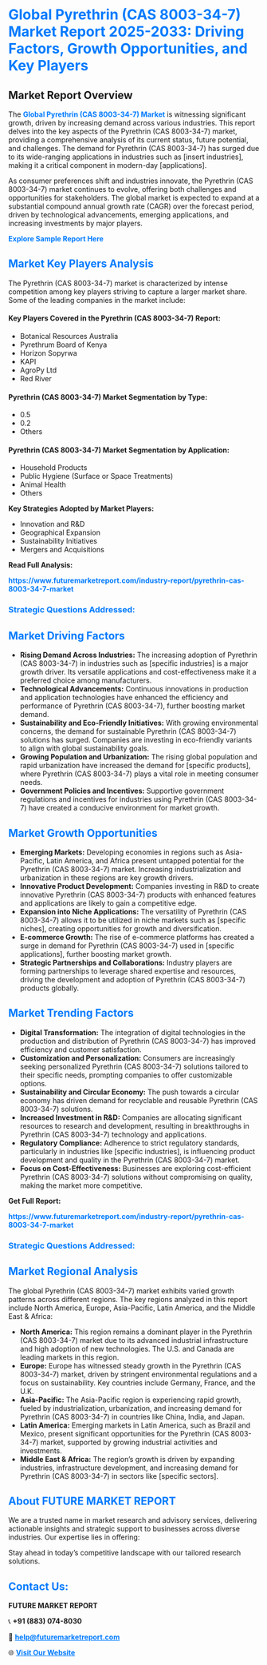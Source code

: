 <h1 style="color: #007BFF;">Global Pyrethrin (CAS 8003-34-7) Market Report 2025-2033: Driving Factors, Growth Opportunities, and Key Players</h1>

<section id="overview">
<h2>Market Report Overview</h2>
<p>The <a href="https://www.futuremarketreport.com/industry-report/pyrethrin-cas-8003-34-7-market" style="color: #007BFF; text-decoration: none;"><strong>Global Pyrethrin (CAS 8003-34-7) Market</strong></a> is witnessing significant growth, driven by increasing demand across various industries. This report delves into the key aspects of the Pyrethrin (CAS 8003-34-7) market, providing a comprehensive analysis of its current status, future potential, and challenges. The demand for Pyrethrin (CAS 8003-34-7) has surged due to its wide-ranging applications in industries such as [insert industries], making it a critical component in modern-day [applications].</p>
<p>As consumer preferences shift and industries innovate, the Pyrethrin (CAS 8003-34-7) market continues to evolve, offering both challenges and opportunities for stakeholders. The global market is expected to expand at a substantial compound annual growth rate (CAGR) over the forecast period, driven by technological advancements, emerging applications, and increasing investments by major players.</p>
</section>

<section id="overview">
<p><a href="https://www.futuremarketreport.com/request-sample/reportId=28194" style="color: #007BFF; text-decoration: none;"><strong>Explore Sample Report Here</strong></a></p>
</section>

<section id="key-players">
<h2 style="color: #007BFF;">Market Key Players Analysis</h2>
<p>The Pyrethrin (CAS 8003-34-7) market is characterized by intense competition among key players striving to capture a larger market share. Some of the leading companies in the market include:</p>
<h4>Key Players Covered in the Pyrethrin (CAS 8003-34-7) Report:</h4>
<ul><li>Botanical Resources Australia</li><li>Pyrethrum Board of Kenya</li><li>Horizon Sopyrwa</li><li>KAPI</li><li>AgroPy Ltd</li><li>Red River</li></ul>
<h4>Pyrethrin (CAS 8003-34-7) Market Segmentation by Type:</h4>
<ul><li>0.5</li><li>0.2</li><li>Others</li></ul>

<h4>Pyrethrin (CAS 8003-34-7) Market Segmentation by Application:</h4>
<ul><li>Household Products</li><li>Public Hygiene (Surface or Space Treatments)</li><li>Animal Health</li><li>Others</li></ul>
<p><strong>Key Strategies Adopted by Market Players:</strong></p>
<ul>
<li>Innovation and R&D</li>
<li>Geographical Expansion</li>
<li>Sustainability Initiatives</li>
<li>Mergers and Acquisitions</li>
</ul>
</section>

<section>
<p><strong>Read Full Analysis: </strong></p><a href="https://www.futuremarketreport.com/industry-report/pyrethrin-cas-8003-34-7-market" style="color: #007BFF; text-decoration: none;"><strong>https://www.futuremarketreport.com/industry-report/pyrethrin-cas-8003-34-7-market</strong></a>
<h3 style="color: #007BFF;">Strategic Questions Addressed:</h3>
</section>

<section id="driving-factors">
<h2 style="color: #007BFF;">Market Driving Factors</h2>
<ul>
<li><strong>Rising Demand Across Industries:</strong> The increasing adoption of Pyrethrin (CAS 8003-34-7) in industries such as [specific industries] is a major growth driver. Its versatile applications and cost-effectiveness make it a preferred choice among manufacturers.</li>
<li><strong>Technological Advancements:</strong> Continuous innovations in production and application technologies have enhanced the efficiency and performance of Pyrethrin (CAS 8003-34-7), further boosting market demand.</li>
<li><strong>Sustainability and Eco-Friendly Initiatives:</strong> With growing environmental concerns, the demand for sustainable Pyrethrin (CAS 8003-34-7) solutions has surged. Companies are investing in eco-friendly variants to align with global sustainability goals.</li>
<li><strong>Growing Population and Urbanization:</strong> The rising global population and rapid urbanization have increased the demand for [specific products], where Pyrethrin (CAS 8003-34-7) plays a vital role in meeting consumer needs.</li>
<li><strong>Government Policies and Incentives:</strong> Supportive government regulations and incentives for industries using Pyrethrin (CAS 8003-34-7) have created a conducive environment for market growth.</li>
</ul>
</section>

<section id="growth-opportunities">
<h2 style="color: #007BFF;">Market Growth Opportunities</h2>
<ul>
<li><strong>Emerging Markets:</strong> Developing economies in regions such as Asia-Pacific, Latin America, and Africa present untapped potential for the Pyrethrin (CAS 8003-34-7) market. Increasing industrialization and urbanization in these regions are key growth drivers.</li>
<li><strong>Innovative Product Development:</strong> Companies investing in R&D to create innovative Pyrethrin (CAS 8003-34-7) products with enhanced features and applications are likely to gain a competitive edge.</li>
<li><strong>Expansion into Niche Applications:</strong> The versatility of Pyrethrin (CAS 8003-34-7) allows it to be utilized in niche markets such as [specific niches], creating opportunities for growth and diversification.</li>
<li><strong>E-commerce Growth:</strong> The rise of e-commerce platforms has created a surge in demand for Pyrethrin (CAS 8003-34-7) used in [specific applications], further boosting market growth.</li>
<li><strong>Strategic Partnerships and Collaborations:</strong> Industry players are forming partnerships to leverage shared expertise and resources, driving the development and adoption of Pyrethrin (CAS 8003-34-7) products globally.</li>
</ul>
</section>

<section id="trending-factors">
<h2 style="color: #007BFF;">Market Trending Factors</h2>
<ul>
<li><strong>Digital Transformation:</strong> The integration of digital technologies in the production and distribution of Pyrethrin (CAS 8003-34-7) has improved efficiency and customer satisfaction.</li>
<li><strong>Customization and Personalization:</strong> Consumers are increasingly seeking personalized Pyrethrin (CAS 8003-34-7) solutions tailored to their specific needs, prompting companies to offer customizable options.</li>
<li><strong>Sustainability and Circular Economy:</strong> The push towards a circular economy has driven demand for recyclable and reusable Pyrethrin (CAS 8003-34-7) solutions.</li>
<li><strong>Increased Investment in R&D:</strong> Companies are allocating significant resources to research and development, resulting in breakthroughs in Pyrethrin (CAS 8003-34-7) technology and applications.</li>
<li><strong>Regulatory Compliance:</strong> Adherence to strict regulatory standards, particularly in industries like [specific industries], is influencing product development and quality in the Pyrethrin (CAS 8003-34-7) market.</li>
<li><strong>Focus on Cost-Effectiveness:</strong> Businesses are exploring cost-efficient Pyrethrin (CAS 8003-34-7) solutions without compromising on quality, making the market more competitive.</li>
</ul>
</section>

<section>
<p><strong>Get Full Report: </strong></p><a href="https://www.futuremarketreport.com/industry-report/pyrethrin-cas-8003-34-7-market" style="color: #007BFF; text-decoration: none;"><strong>https://www.futuremarketreport.com/industry-report/pyrethrin-cas-8003-34-7-market</strong></a>
<h3 style="color: #007BFF;">Strategic Questions Addressed:</h3>
</section>


<section id="regional-analysis">
<h2 style="color: #007BFF;">Market Regional Analysis</h2>
<p>The global Pyrethrin (CAS 8003-34-7) market exhibits varied growth patterns across different regions. The key regions analyzed in this report include North America, Europe, Asia-Pacific, Latin America, and the Middle East & Africa:</p>
<ul>
<li><strong>North America:</strong> This region remains a dominant player in the Pyrethrin (CAS 8003-34-7) market due to its advanced industrial infrastructure and high adoption of new technologies. The U.S. and Canada are leading markets in this region.</li>
<li><strong>Europe:</strong> Europe has witnessed steady growth in the Pyrethrin (CAS 8003-34-7) market, driven by stringent environmental regulations and a focus on sustainability. Key countries include Germany, France, and the U.K.</li>
<li><strong>Asia-Pacific:</strong> The Asia-Pacific region is experiencing rapid growth, fueled by industrialization, urbanization, and increasing demand for Pyrethrin (CAS 8003-34-7) in countries like China, India, and Japan.</li>
<li><strong>Latin America:</strong> Emerging markets in Latin America, such as Brazil and Mexico, present significant opportunities for the Pyrethrin (CAS 8003-34-7) market, supported by growing industrial activities and investments.</li>
<li><strong>Middle East & Africa:</strong> The region’s growth is driven by expanding industries, infrastructure development, and increasing demand for Pyrethrin (CAS 8003-34-7) in sectors like [specific sectors].</li>
</ul>
</section>

<footer>
<h2 style="color: #007BFF;">About FUTURE MARKET REPORT</h2>
<p>We are a trusted name in market research and advisory services, delivering actionable insights and strategic support to businesses across diverse industries. Our expertise lies in offering:</p>

<p>Stay ahead in today’s competitive landscape with our tailored research solutions.</p>

<h2 style="color: #007BFF;">Contact Us:</h2>
<p><strong>FUTURE MARKET REPORT</strong></p>
<p>📞 <strong>+91 (883) 074-8030</strong></p>
<p>📧 <strong><a href="mailto:help@futuremarketreport.com" style="color: #007BFF;">help@futuremarketreport.com</a></strong></p>
<p>🌐 <strong><a href="https://www.futuremarketreport.com/" style="color: #007BFF;">Visit Our Website</a></strong></p>
</footer>